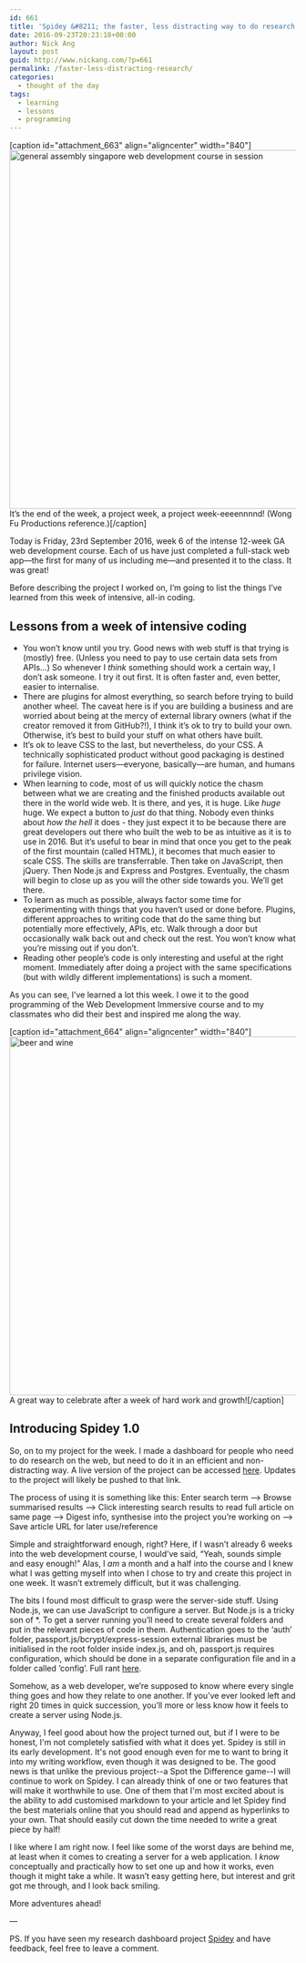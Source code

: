 ```yaml
---
id: 661
title: 'Spidey &#8211; the faster, less distracting way to do research online'
date: 2016-09-23T20:23:18+00:00
author: Nick Ang
layout: post
guid: http://www.nickang.com/?p=661
permalink: /faster-less-distracting-research/
categories:
  - thought of the day
tags:
  - learning
  - lessons
  - programming
---
```

[caption id="attachment_663" align="aligncenter" width="840"]<img src="http://www.nickang.com/wp-content/uploads/2016/09/20160923-IMG_20160923_140726-1024x768.jpg" alt="general assembly singapore web development course in session" width="840" height="630" class="size-large wp-image-663" /> It’s the end of the week, a project week, a project week-eeeennnnd! (Wong Fu Productions reference.)[/caption] 

Today is Friday, 23rd September 2016, week 6 of the intense 12-week GA web development course. Each of us have just completed a full-stack web app—the first for many of us including me—and presented it to the class. It was great!

Before describing the project I worked on, I’m going to list the things I’ve learned from this week of intensive, all-in coding.

## Lessons from a week of intensive coding

- You won’t know until you try. Good news with web stuff is that trying is (mostly) free. (Unless you need to pay to use certain data sets from APIs…) So whenever I *think* something should work a certain way, I don’t ask someone. I try it out first. It is often faster and, even better, easier to internalise. 
- There are plugins for almost everything, so search before trying to build another wheel. The caveat here is if you are building a business and are worried about being at the mercy of external library owners (what if the creator removed it from GitHub?!), I think it’s ok to try to build your own. Otherwise, it’s best to build your stuff on what others have built. 
- It’s ok to leave CSS to the last, but nevertheless, do your CSS. A technically sophisticated product without good packaging is destined for failure. Internet users—everyone, basically—are human, and humans privilege vision. 
- When learning to code, most of us will quickly notice the chasm between what we are creating and the finished products available out there in the world wide web. It is there, and yes, it is huge. Like *huge* huge. We expect a button to *just* do that thing. Nobody even thinks about *how the hell* it does - they just expect it to be because there are great developers out there who built the web to be as intuitive as it is to use in 2016. But it’s useful to bear in mind that once you get to the peak of the first mountain (called HTML), it becomes that much easier to scale CSS. The skills are transferrable. Then take on JavaScript, then jQuery. Then Node.js and Express and Postgres. Eventually, the chasm will begin to close up as you will the other side towards you. We’ll get there. 
- To learn as much as possible, always factor some time for experimenting with things that you haven’t used or done before. Plugins, different approaches to writing code that do the same thing but potentially more effectively, APIs, etc. Walk through a door but occasionally walk back out and check out the rest. You won’t know what you’re missing out if you don’t.
- Reading other people’s code is only interesting and useful at the right moment. Immediately after doing a project with the same specifications (but with wildly different implementations) is such a moment. 

As you can see, I’ve learned a lot this week. I owe it to the good programming of the Web Development Immersive course and to my classmates who did their best and inspired me along the way. 

[caption id="attachment_664" align="aligncenter" width="840"]<img src="http://www.nickang.com/wp-content/uploads/2016/09/20160923-IMG_20160923_160832-1024x768.jpg" alt="beer and wine" width="840" height="630" class="size-large wp-image-664" /> A great way to celebrate after a week of hard work and growth![/caption]

## Introducing Spidey 1.0

So, on to my project for the week. I made a dashboard for people who need to do research on the web, but need to do it in an efficient and non-distracting way. A live version of the project can be accessed [here](http://spidey-dash.herokuapp.com/). Updates to the project will likely be pushed to that link. 

The process of using it is something like this:
Enter search term —> Browse summarised results —> Click interesting search results to read full article on same page —> Digest info, synthesise into the project you’re working on —> Save article URL for later use/reference

Simple and straightforward enough, right? Here, if I wasn’t already 6 weeks into the web development course, I would’ve said, “Yeah, sounds simple and easy enough!” Alas, I *am* a month and a half into the course and I knew what I was getting myself into when I chose to try and create this project in one week. It wasn’t extremely difficult, but it was challenging. 

The bits I found most difficult to grasp were the server-side stuff. Using Node.js, we can use JavaScript to configure a server. But Node.js is a tricky son of *. To get a server running you’ll need to create several folders and put in the relevant pieces of code in them. Authentication goes to the ‘auth’ folder, passport.js/bcrypt/express-session external libraries must be initialised in the root folder inside index.js, and oh, passport.js requires configuration, which should be done in a separate configuration file and in a folder called ‘config’. Full rant [here](http://www.nickang.com/nodejs-server-nightmare/).

Somehow, as a web developer, we’re supposed to know where every single thing goes and how they relate to one another. If you’ve ever looked left and right 20 times in quick succession, you’ll more or less know how it feels to create a server using Node.js. 

Anyway, I feel good about how the project turned out, but if I were to be honest, I'm not completely satisfied with what it does yet. Spidey is still in its early development. It's not good enough even for me to want to bring it into my writing workflow, even though it was designed to be. The good news is that unlike the previous project--a Spot the Difference game--I will continue to work on Spidey. I can already think of one or two features that will make it worthwhile to use. One of them that I'm most excited about is the ability to add customised markdown to your article and let Spidey find the best materials online that you should read and append as hyperlinks to your own. That should easily cut down the time needed to write a great piece by half!

I like where I am right now. I feel like some of the worst days are behind me, at least when it comes to creating a server for a web application. I *know* conceptually and practically how to set one up and how it works, even though it might take a while. It wasn’t easy getting here, but interest and grit got me through, and I look back smiling. 

More adventures ahead!

—

PS. If you have seen my research dashboard project [Spidey](http://spidey-dash.herokuapp.com/) and have feedback, feel free to leave a comment. 